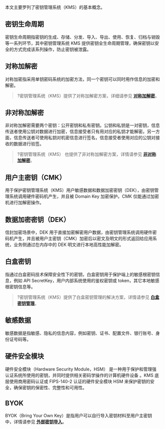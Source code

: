 本文主要罗列了密钥管理系统（KMS）的基本概念。

## 密钥生命周期
密钥生命周期指密钥的生成、存储、分发、导入、导出、使用、恢复、归档与销毁等一系列环节，其中密钥管理系统 KMS 提供密钥全生命周期管理，确保密钥以安全的方式完成该系列操作，防止密钥被泄露。

## 对称加解密

对称加密指采用单钥密码系统的加密方法，同一个密钥可以同时用作信息的加密和解密。
>?密钥管理系统（KMS）提供了对称加解密方案，详细请参见 [**对称加解密**](https://cloud.tencent.com/document/product/573/8790)。

## 非对称加解密
非对称加解密需要两个密钥：公开密钥和私有密钥。公钥和私钥是一对密钥，信息传送者使用公钥对数据进行加密，信息接受者只有用对应的私钥才能解密。另一方面，信息传送者可使用私钥对机密信息进行签名，信息接受者使用对应的公钥对接收的数据进行验签。
>?密钥管理系统（KMS） 也提供了非对称加解密方案，详情请参见 [**非对称加解密**](https://cloud.tencent.com/document/product/573/42116)。

## 用户主密钥（CMK）
用于保护密钥管理系统（KMS）用户敏感数据和数据加密密钥（DEK），由密钥管理系统调用硬件密码机产生，并且被 Domain Key 加密保护。CMK 仅能通过加密机进行加解密操作。

## 数据加密密钥（DEK）
信封加密场景中，DEK 用于直接加密解密用户数据，由密钥管理系统调用硬件密码机产生，并且被用户主密钥（CMK）加密后以密文及明文的形式返回给应用系统，业务侧通过在内存中的 DEK 明文进行本地高性能加解密。

## 白盒密钥
指通过白盒密码技术保障安全性下的密钥，白盒密钥用于保护端上的敏感根密钥信息，例如 API SecretKey，用户内部系统使用的鉴权密钥或 token，其它本地敏感根密钥信息等。
>?密钥管理系统（KMS）提供了白盒密钥管理的解决方案，详情请参见 [**白盒密钥管理**](https://cloud.tencent.com/document/product/573/43178)。

## 敏感数据
敏感数据是指敏感、隐私的信息内容，例如密钥、证书、配置文件、银行账号、身份证号码等。

## 硬件安全模块
硬件安全模块（Hardware Security Module，HSM） 是一种用于保护和管理强认证系统所使用的密钥，并同时提供相关密码学操作的计算机硬件设备 。KMS 底层使用商用密码认证或 FIPS-140-2 认证的硬件安全模块 HSM 来保护密钥的安全，确保密钥的保密性、完整性和可用性。

## BYOK
BYOK（Bring Your Own Key）是指用户可以自行导入密钥材料至用户主密钥中，详情请参见 [**外部密钥导入**](https://cloud.tencent.com/document/product/573/38494)。
